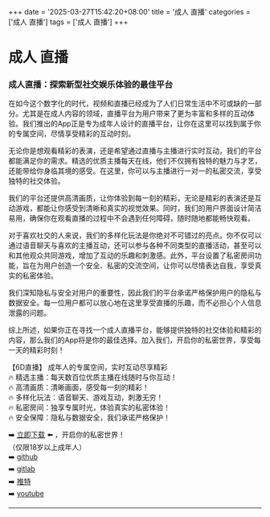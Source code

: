 +++
date = '2025-03-27T15:42:20+08:00'
title = '成人 直播'
categories = ['成人 直播']
tags = ['成人 直播']
+++

# 成人 直播

### 成人直播：探索新型社交娱乐体验的最佳平台

在如今这个数字化的时代，视频和直播已经成为了人们日常生活中不可或缺的一部分。尤其是在成人内容的领域，直播平台为用户带来了更为丰富和多样的互动体验。我们推出的App正是专为成年人设计的直播平台，让你在这里可以找到属于你的专属空间，尽情享受精彩的互动时刻。

无论你是想观看精彩的表演，还是希望通过直播与主播进行实时互动，我们的平台都能满足你的需求。精选的优质主播每天在线，他们不仅拥有独特的魅力与才艺，还能带给你身临其境的感受。在这里，你可以与主播进行一对一的私密交流，享受独特的社交体验。

我们的平台还提供高清画质，让你体验到每一刻的精彩，无论是精彩的表演还是互动游戏，都能让你感受到清晰和真实的视觉效果。同时，我们的用户界面设计简洁易用，确保你在观看直播的过程中不会遇到任何障碍，随时随地都能畅快观看。

对于喜欢社交的人来说，我们的多样化玩法是你绝对不可错过的亮点。你不仅可以通过语音聊天与喜欢的主播互动，还可以参与各种不同类型的直播活动，甚至可以和其他观众共同游戏，增加了互动的乐趣和刺激感。此外，平台设置了私密房间功能，旨在为用户创造一个安全、私密的交流空间，让你可以尽情表达自我，享受真实的私密体验。

我们深知隐私与安全对用户的重要性，因此我们的平台承诺严格保护用户的隐私与数据安全。每一位用户都可以放心地在这里享受直播的乐趣，而不必担心个人信息泄露的问题。

综上所述，如果你正在寻找一个成人直播平台，能够提供独特的社交体验和精彩的内容，那么我们的App将是你的最佳选择。加入我们，开启你的私密世界，享受每一天的精彩时刻！

【6D直播】
成年人的专属空间，实时互动尽享精彩  
🔥 精选主播：每天数百位优质主播在线随时与你互动！  
🔥 高清画质：清晰画面，感受每一刻的精彩！  
🔥 多样化玩法：语音聊天、游戏互动，刺激无穷！  
🔥 私密房间：独享专属时光，体验真实的私密体验！  
🔥 安全保障：隐私与数据安全，我们承诺严格保护！  

➡️ [立即下载](https://down123.s3.ap-east-1.amazonaws.com/down/down.html?channelCode=blog) ⬅️ ，开启你的私密世界！  
（仅限18岁以上成年人）  
➡️ [github](https://aldult-live.github.io/)  
➡️ [gitlab](https://seo-09598d.gitlab.io/)  
➡️ [推特](https://x.com/wegame33)  
➡️ [youtube](https://www.youtube.com/@6Dlive)  

---
